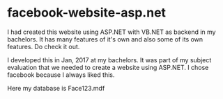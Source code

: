 # facebook-website-asp.net
I had created this website using ASP.NET with VB.NET as backend in my bachelors. It has many features of it's own and also some of its own features. Do check it out.

I developed this in Jan, 2017 at my bachelors. It was part of my subject evaluation that we needed to create a website using ASP.NET.
I chose facebook because I always liked this.

Here my database is Face123.mdf

